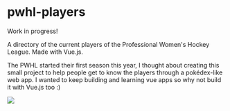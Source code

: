 # pwhl-players

Work in progress!

A directory of the current players of the Professional Women's Hockey League. Made with Vue.js.

The PWHL started their first season this year, I thought about creating this small project to help people get to know the players through a pokédex-like web app. I wanted to keep building and learning vue apps so why not build it with Vue.js too :)

![](https://media1.tenor.com/m/SGyM8DjtlEoAAAAd/pwhl-montreal-marie-philip-poulin.gif)
